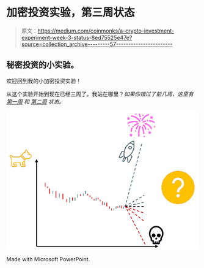 # 加密投资实验，第三周状态

> 原文：<https://medium.com/coinmonks/a-crypto-investment-experiment-week-3-status-8ed75525e47e?source=collection_archive---------57----------------------->

## 秘密投资的小实验。

欢迎回到我的小加密投资实验！

从这个实验开始到现在已经三周了。我站在哪里？*如果你错过了前几周，这里有* [*第一周*](/coinmonks/a-crypto-investment-experiment-week-1-status-a7c6902173f7) *和* [*第二周*](/coinmonks/a-crypto-investment-experiment-week-2-status-7687615d893c) *状态。*

![](img/efc8e91a3b58b9c4cce07ddc13eb103d.png)

Made with Microsoft PowerPoint.